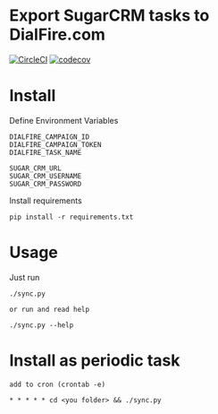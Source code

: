 # Export SugarCRM tasks to DialFire.com

[![CircleCI](https://circleci.com/gh/AlekseyMolchanov/sugarcrm_dialfire.svg?style=svg)](https://circleci.com/gh/AlekseyMolchanov/sugarcrm_dialfire)
[![codecov](https://codecov.io/gh/AlekseyMolchanov/sugarcrm_dialfire/branch/master/graph/badge.svg)](https://codecov.io/gh/AlekseyMolchanov/sugarcrm_dialfire)


# Install

Define Environment Variables

    DIALFIRE_CAMPAIGN_ID
    DIALFIRE_CAMPAIGN_TOKEN
    DIALFIRE_TASK_NAME

    SUGAR_CRM_URL
    SUGAR_CRM_USERNAME
    SUGAR_CRM_PASSWORD

Install requirements
    
    pip install -r requirements.txt
    	
# Usage

Just run 

    ./sync.py

    or run and read help
    
    ./sync.py --help

# Install as periodic task

    add to cron (crontab -e)

    * * * * * cd <you folder> && ./sync.py

